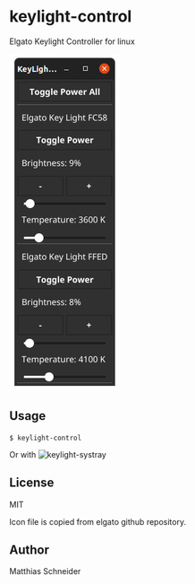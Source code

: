 # keylight-control

Elgato Keylight Controller for linux

![keylight-control](/screenshot.png)

## Usage

```
$ keylight-control
```

Or with ![keylight-systray](https://github.com/mschneider82/keylight-systray)

## License

MIT

Icon file is copied from elgato github repository.

## Author

Matthias Schneider